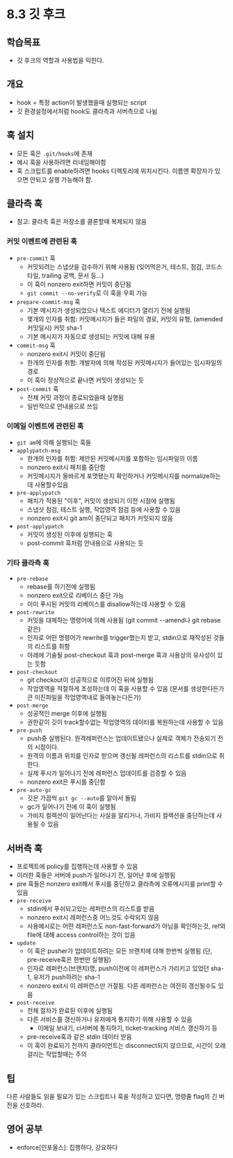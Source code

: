 # 8.3 깃 후크

## 학습목표
- 깃 후크의 역할과 사용법을 익힌다.

## 개요
- hook = 특정 action이 발생했을때 실행되는 script
- 깃 환경설정에서처럼 hook도 클라측과 서버측으로 나뉨

## 훅 설치
- 모든 훅은 `.git/hooks`에 존재
- 예시 훅을 사용하려면 리네임해야함
- 훅 스크립트를 enable하려면 hooks 디렉토리에 위치시킨다. 이름엔 확장자가 있으면 안되고 실행 가능해야 함.

## 클라측 훅
- 참고: 클라측 훅은 저장소를 클론할때 복제되지 않음

### 커밋 이벤트에 관련된 훅
- `pre-commit` 훅
   - 커밋되려는 스냅샷을 검수하기 위해 사용됨 (잊어먹은거, 테스트, 점검, 코드스타일, trailing 공백, 문서 등...)
   - 이 훅이 nonzero exit하면 커밋이 중단됨
   - `git commit --no-verify`로 이 훅을 우회 가능
- `prepare-commit-msg` 훅
   - 기본 메시지가 생성되었으나 텍스트 에디터가 열리기 전에 실행됨
   - 몇개의 인자를 취함: 커밋메시지가 들은 파일의 경로, 커밋의 유형, (amended 커밋일시) 커밋 sha-1
   - 기본 메시지가 자동으로 생성되는 커밋에 대해 유용
- `commit-msg` 훅
   - nonzero exit시 커밋이 중단됨
   - 한개의 인자를 취함: 개발자에 의해 작성된 커밋메시지가 들어있는 임시파일의 경로
   - 이 훅이 정상적으로 끝나면 커밋이 생성되는 듯
- `post-commit` 훅
   - 전체 커밋 과정이 종료되었을때 실행됨
   - 일반적으로 안내용으로 쓰임

### 이메일 이벤트에 관련된 훅
- `git am`에 의해 실행되는 훅들
- `applypatch-msg`
   - 한개의 인자를 취함: 제안된 커밋메시지를 포함하는 임시파일의 이름
   - nonzero exit시 패치를 중단함
   - 커밋메시지가 올바르게 포맷됐는지 확인하거나 커밋메시지를 normalize하는데 사용할수있음
- `pre-applypatch`
   - 패치가 적용된 "이후", 커밋이 생성되기 이전 시점에 실행됨
   - 스냅샷 점검, 테스트 실행, 작업영역 점검 등에 사용할 수 있음
   - nonzero exit시 git am이 중단되고 패치가 커밋되지 않음
- `post-applypatch`
   - 커밋이 생성된 이후에 실행되는 훅
   - post-commit 훅처럼 안내용으로 사용되는 듯

### 기타 클라측 훅
- `pre-rebase`
   - rebase를 하기전에 실행됨
   - nonzero exit으로 리베이스 중단 가능
   - 이미 푸시된 커밋의 리베이스를 disallow하는데 사용할 수 있음
- `post-rewrite`
   - 커밋을 대체하는 명령어에 의해 사용됨 (git commit --amend나 git rebase같은)
   - 인자로 어떤 명령어가 rewrite를 trigger했는지 받고, stdin으로 재작성된 것들의 리스트를 취함
   - 아래에 기술될 post-checkout 훅과 post-merge 훅과 사용상의 유사성이 있는 듯함
- `post-checkout`
   - git checkout이 성공적으로 이루어진 뒤에 실행됨
   - 작업영역을 적절하게 조성하는데 이 훅을 사용할 수 있음 (문서를 생성한다든가 큰 이진파일을 작업영역내로 들여놓는다든가)
- `post-merge`
   - 성공적인 merge 이후에 실행됨
   - 권한같이 깃이 track할수없는 작업영역의 데이터를 복원하는데 사용할 수 있음
- `pre-push`
   - push중 실행된다. 원격레퍼런스는 업데이트됐으나 실제로 객체가 전송되기 전의 시점이다.
   - 원격의 이름과 위치를 인자로 받으며 갱신될 레퍼런스의 리스트를 stdin으로 취한다.
   - 실제 푸시가 일어나기 전에 레퍼런스 업데이트를 검증할 수 있음
   - nonzero exit은 푸시를 중단함
- `pre-auto-gc`
   - 깃은 가끔씩 `git gc --auto`를 알아서 돌림
   - gc가 일어나기 전에 이 훅이 실행됨
   - 가비지 컬렉션이 일어난다는 사실을 알리거나, 가비지 컬렉션을 중단하는데 사용될 수 있음

## 서버측 훅
- 프로젝트에 policy를 집행하는데 사용할 수 있음
- 이러한 훅들은 서버에 push가 일어나기 전, 일어난 후에 실행됨
- pre 훅들은 nonzero exit해서 푸시를 중단하고 클라측에 오류메시지를 print할 수 있음
- `pre-receive`
   - stdin에서 푸쉬되고있는 레퍼런스의 리스트를 받음
   - nonzero exit시 레퍼런스중 어느것도 수락되지 않음
   - 사용예시로는 어떤 레퍼런스도 non-fast-forward가 아님을 확인하는것, ref와 file에 대해 access control하는 것이 있음
- `update`
   - 이 훅은 pusher가 업데이트하려는 모든 브랜치에 대해 한번씩 실행됨 (단, pre-receive훅은 한번만 실행됨)
   - 인자로 레퍼런스(브랜치)명, push이전에 이 레퍼런스가 가리키고 있었던 sha-1, 유저가 push하려는 sha-1
   - nonzero exit시 이 레퍼런스만 거절됨. 다른 레퍼런스는 여전히 갱신될수도 있음
- `post-receive`
   - 전체 절차가 완료된 이후에 실행됨
   - 다른 서비스를 갱신하거나 유저에게 통지하기 위해 사용할 수 있음
      - 이메일 보내기, ci서버에 통지하기, ticket-tracking 서비스 갱신하기 등
   - pre-receive훅과 같은 stdin 데이터 받음
   - 이 훅이 완료되기 전까지 클라이언트는 disconnect되지 않으므로, 시간이 오래 걸리는 작업할때는 주의

## 팁
다른 사람들도 읽을 필요가 있는 스크립트나 훅을 작성하고 있다면, 명령줄 flag의 긴 버전을 선호하라.

## 영어 공부
- enforce[인포올스]: 집행하다, 강요하다
